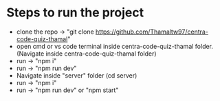 # Steps to run the project

- clone the repo -> "git clone https://github.com/Thamaltw97/centra-code-quiz-thamal"
- open cmd or vs code terminal inside centra-code-quiz-thamal folder. (Navigate inside centra-code-quiz-thamal folder)
- run -> "npm i"
- run -> "npm run dev"
- Navigate inside "server" folder (cd server)
- run -> "npm i"
- run -> "npm run dev" or "npm start"
